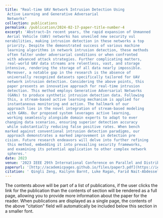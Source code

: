 ```yaml
---
title: "Real-time UAV Network Intrusion Detection Using
 Active Learning and Generative Adversarial
 Networks"
collection: publications
permalink: /publication/2024-02-17-paper-title-number-4
excerpt: 'Abstract—In recent years, the rapid expansion of Unmanned
 Aerial Vehicle (UAV) networks has unveiled new security vul
nerabilities, making intrusion detection in these networks a top
 priority. Despite the demonstrated success of various machine
 learning algorithms in network intrusion detection, these methods
 often falter under adversarial conditions or when confronted
 with advanced attack strategies. Further complicating matters,
 real-world UAV data streams are relentless, vast, and storage
intensive, rendering the storage of all data nearly impossible.
 Moreover, a notable gap in the research is the absence of
 universally recognized datasets specifically tailored for UAV
 network intrusion detection. Considering the above points, this
 paper presents an innovative approach for real-time intrusion
 detection. This method employs Generative Adversarial Networks
 (GANs) to produce synthetic intrusion detection data. Following
 this, a stream-based active learning mechanism is applied for
 instantaneous monitoring and action. The hallmark of our
 approach lies in the novel integration of stream-based modeling
 with GANs. Our proposed system leverages active learning,
 working seamlessly alongside domain experts to adapt to ever
changing data scenarios, ensuring superior detection accuracy
 while substantially reducing false positive rates. When bench
marked against conventional intrusion detection paradigms, our
 approach demonstrates a marked improvement in detection pre
cision. Future research endeavors will delve into further refining
 this method, embedding it into prevailing security frameworks,
 and examining its potential application to other complex network
 spheres.'
date: 2023
venue: '2023 IEEE 29th International Conference on Parallel and Distributed Systems (ICPADS)'
paperurl: '[http://academicpages.github.io/files/paper3.pdf](https://ieeexplore.ieee.org/document/10476232)'
citation: ' Qingli Zeng, Kailynn Barnt, Luke Ragan, Farid Nait-Abdesselam'
---
```


The contents above will be part of a list of publications, if the user clicks the link for the publication than the contents of section will be rendered as a full page, allowing you to provide more information about the paper for the reader. When publications are displayed as a single page, the contents of the above "citation" field will automatically be included below this section in a smaller font.
